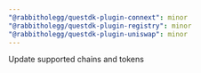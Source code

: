 ```yaml
---
"@rabbitholegg/questdk-plugin-connext": minor
"@rabbitholegg/questdk-plugin-registry": minor
"@rabbitholegg/questdk-plugin-uniswap": minor
---
```


Update supported chains and tokens
